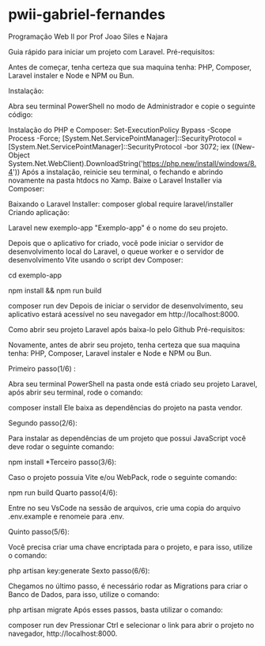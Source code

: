 # pwii-gabriel-fernandes
Programação Web II por Prof Joao Siles e Najara 

Guia rápido para iniciar um projeto com Laravel.
Pré-requisitos:

Antes de começar, tenha certeza que sua maquina tenha: PHP, Composer, Laravel instaler e Node e NPM ou Bun.

Instalação:

Abra seu terminal PowerShell no modo de Administrador e copie o seguinte código:

Instalação do PHP e Composer:
Set-ExecutionPolicy Bypass -Scope Process -Force; [System.Net.ServicePointManager]::SecurityProtocol = [System.Net.ServicePointManager]::SecurityProtocol -bor 3072; iex ((New-Object System.Net.WebClient).DownloadString('https://php.new/install/windows/8.4'))
Após a instalação, reinicie seu terminal, o fechando e abrindo novamente na pasta htdocs no Xamp. Baixe o Laravel Installer via Composer:

Baixando o Laravel Installer:
composer global require laravel/installer
Criando aplicação:

Laravel new exemplo-app
"Exemplo-app" é o nome do seu projeto.

Depois que o aplicativo for criado, você pode iniciar o servidor de desenvolvimento local do Laravel, o queue worker e o servidor de desenvolvimento Vite usando o script dev Composer:

cd exemplo-app

npm install && npm run build

composer run dev
Depois de iniciar o servidor de desenvolvimento, seu aplicativo estará acessível no seu navegador em http://localhost:8000.

Como abrir seu projeto Laravel após baixa-lo pelo Github
Pré-requisitos:

Novamente, antes de abrir seu projeto, tenha certeza que sua maquina tenha: PHP, Composer, Laravel instaler e Node e NPM ou Bun.

Primeiro passo(1/6) :

Abra seu terminal PowerShell na pasta onde está criado seu projeto Laravel, após abrir seu terminal, rode o comando:

 composer install
Ele baixa as dependências do projeto na pasta vendor.

Segundo passo(2/6):

Para instalar as dependências de um projeto que possui JavaScript você deve rodar o seguinte comando:

npm install
*Terceiro passo(3/6):

Caso o projeto possuia Vite e/ou WebPack, rode o seguinte comando:

npm run build
Quarto passo(4/6):

Entre no seu VsCode na sessão de arquivos, crie uma copia do arquivo .env.example e renomeie para .env.

Quinto passo(5/6):

Você precisa criar uma chave encriptada para o projeto, e para isso, utilize o comando:

php artisan key:generate
Sexto passo(6/6):

Chegamos no último passo, é necessário rodar as Migrations para criar o Banco de Dados, para isso, utilize o comando:

php artisan migrate
Após esses passos, basta utilizar o comando:

composer run dev
Pressionar Ctrl e selecionar o link para abrir o projeto no navegador, http://localhost:8000.
